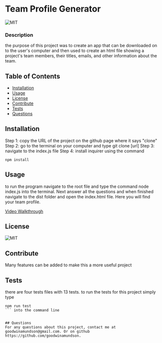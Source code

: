 # Team Profile Generator

  ![MIT](https://img.shields.io/badge/MIT-license-green)

  ### Description 
  the purpose of this project was to create an app that can be downloaded on to the user's computer and then used to create an html file showing a project's team members, their titles, emails, and other information about the team. 


  ## Table of Contents
  * [Installation](#installation)
  * [Usage](#usage)
  * [License](#license)
  * [Contribute](#contribute)
  * [Tests](#tests)
  * [Questions](#questions)
  
  
  ## Installation 
  Step 1: copy the URL of the project on the github page where it says "clone"  Step 2: go to the terminal on your computer and type git clone [url] Step 3: navigate to the index.js file Step 4: install inquirer using the command 
  ```
  npm install
  ```


  ## Usage 
  to run the program navigate to the root file and type the command node index.js into the terminal. Next answer all the questions and when finished navigate to the dist folder and open the index.html file. Here you will find your team profile.
  
  [Video Walkthrough](../images/video-walkthrough2.gif)


  ## License 
  ![MIT](https://img.shields.io/badge/MIT-license-green) 


  ## Contribute
  Many features can be added to make this a more useful project


  ## Tests
  there are four tests files with 13 tests. to run the tests for this project simply type 
  ```
  npm run test
  ``` into the command line


  ## Questions
  For any questions about this project, contact me at goodwinamundson@gmail.com. Or on github https://github.com/goodwinamundson.
